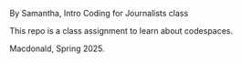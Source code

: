 By Samantha, Intro Coding for Journalists class

This repo is a class assignment to learn about codespaces. 

Macdonald, Spring 2025. 